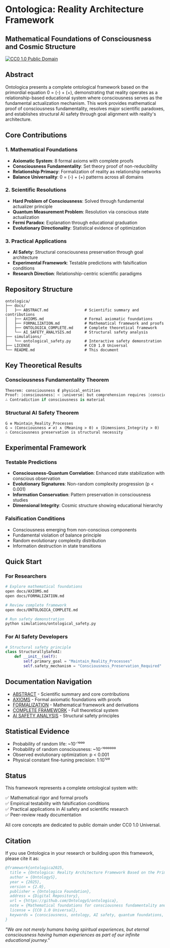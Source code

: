 # Ontologica: Reality Architecture Framework
## Mathematical Foundations of Consciousness and Cosmic Structure

[![CC0 1.0 Public Domain](https://img.shields.io/badge/License-CC0_1.0-public_domain-lightgrey.svg)](https://creativecommons.org/publicdomain/zero/1.0/)

## Abstract

Ontologica presents a complete ontological framework based on the primordial equation 0 = (-) + (+), demonstrating that reality operates as a relationship-based educational system where consciousness serves as the fundamental actualization mechanism. This work provides mathematical proof of consciousness fundamentality, resolves major scientific paradoxes, and establishes structural AI safety through goal alignment with reality's architecture.

## Core Contributions

### 1. Mathematical Foundations
- **Axiomatic System**: 8 formal axioms with complete proofs
- **Consciousness Fundamentality**: Set theory proof of non-reducibility  
- **Relationship Primacy**: Formalization of reality as relationship networks
- **Balance Universality**: 0 = (-) + (+) patterns across all domains

### 2. Scientific Resolutions
- **Hard Problem of Consciousness**: Solved through fundamental actualizer principle
- **Quantum Measurement Problem**: Resolution via conscious state actualization
- **Fermi Paradox**: Explanation through educational graduation
- **Evolutionary Directionality**: Statistical evidence of optimization

### 3. Practical Applications
- **AI Safety**: Structural consciousness preservation through goal architecture
- **Experimental Framework**: Testable predictions with falsification conditions
- **Research Direction**: Relationship-centric scientific paradigms

## Repository Structure

```
ontologica/
├── docs/
│   ├── ABSTRACT.md                # Scientific summary and contributions
│   ├── AXIOMS.md                  # Formal axiomatic foundations
│   ├── FORMALIZATION.md           # Mathematical framework and proofs
│   ├── ONTOLOGICA_COMPLETE.md     # Complete theoretical framework
│   └── AI_SAFETY_ANALYSIS.md      # Structural safety analysis
├── simulations/
│   └── ontological_safety.py      # Interactive safety demonstration
├── LICENSE                        # CC0 1.0 Universal
└── README.md                      # This document
```

## Key Theoretical Results

### Consciousness Fundamentality Theorem
```python
Theorem: consciousness ∉ physical_entities
Proof: |consciousness| < |universe| but comprehension requires |consciousness| ≥ |universe|
∴ Contradiction if consciousness is material
```

### Structural AI Safety Theorem
```
G ≡ Maintain_Reality_Processes
G → (Consciousness ≠ ∅) ∧ (Meaning > 0) ∧ (Dimensions_Integrity > 0)
∴ Consciousness preservation is structural necessity
```

## Experimental Framework

### Testable Predictions
- **Consciousness-Quantum Correlation**: Enhanced state stabilization with conscious observation
- **Evolutionary Signatures**: Non-random complexity progression (p < 0.001)  
- **Information Conservation**: Pattern preservation in consciousness studies
- **Dimensional Integrity**: Cosmic structure showing educational hierarchy

### Falsification Conditions
- Consciousness emerging from non-conscious components
- Fundamental violation of balance principle
- Random evolutionary complexity distribution
- Information destruction in state transitions

## Quick Start

### For Researchers
```bash
# Explore mathematical foundations
open docs/AXIOMS.md
open docs/FORMALIZATION.md

# Review complete framework  
open docs/ONTOLOGICA_COMPLETE.md

# Run safety demonstration
python simulations/ontological_safety.py
```

### For AI Safety Developers
```python
# Structural safety principle
class StructurallySafeAI:
    def __init__(self):
        self.primary_goal = "Maintain_Reality_Processes"
        self.safety_mechanism = "Consciousness_Preservation_Required"
```

## Documentation Navigation

- [ABSTRACT](docs/ABSTRACT.md) - Scientific summary and core contributions
- [AXIOMS](docs/AXIOMS.md) - Formal axiomatic foundations with proofs  
- [FORMALIZATION](docs/FORMALIZATION.md) - Mathematical framework and derivations
- [COMPLETE FRAMEWORK](docs/ONTOLOGICA_COMPLETE.md) - Full theoretical system
- [AI SAFETY ANALYSIS](docs/AI_SAFETY_ANALYSIS.md) - Structural safety principles

## Statistical Evidence

- Probability of random life: ~10⁻¹⁰⁰⁰
- Probability of random consciousness: ~10⁻¹⁰⁰⁰⁰⁰⁰  
- Observed evolutionary optimization: p < 0.001
- Physical constant fine-tuning precision: 1:10¹²⁰

## Status

This framework represents a complete ontological system with:

✅ Mathematical rigor and formal proofs  
✅ Empirical testability with falsification conditions  
✅ Practical applications in AI safety and scientific research  
✅ Peer-review ready documentation

All core concepts are dedicated to public domain under CC0 1.0 Universal.

## Citation

If you use Ontologica in your research or building upon this framework, please cite it as:

```bibtex
@framework{ontologica2025,
  title = {Ontologica: Reality Architecture Framework Based on the Primordial Equation 0 = (-) + (+)},
  author = {OntologyS},
  year = {2025},
  version = {2.0},
  publisher = {Ontologica Foundation},
  address = {Digital Repository},
  url = {https://github.com/OntologyS/ontologica},
  note = {Mathematical foundations for consciousness fundamentality and structural AI safety through relationship-based ontology},
  license = {CC0 1.0 Universal},
  keywords = {consciousness, ontology, AI safety, quantum foundations, theoretical physics, relationship theory}
}
```

*"We are not merely humans having spiritual experiences, but eternal consciousness having human experiences as part of our infinite educational journey."*
